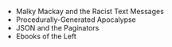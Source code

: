 * Malky Mackay and the Racist Text Messages
* Procedurally-Generated Apocalypse
* JSON and the Paginators
* Ebooks of the Left
